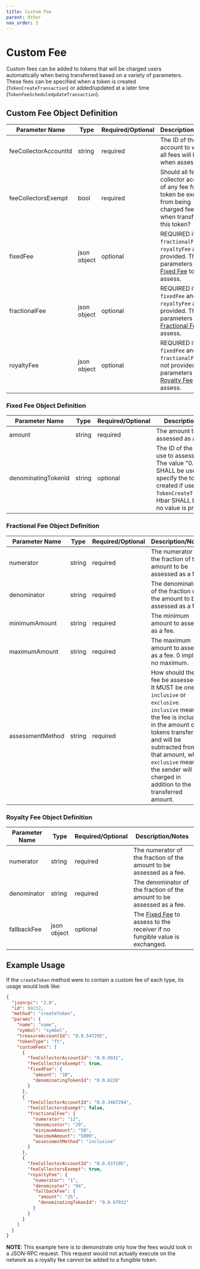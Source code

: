 ```yaml
---
title: Custom Fee
parent: Other
nav_order: 3
---
```

# Custom Fee

Custom fees can be added to tokens that will be charged users automatically when being transferred based on a variety of parameters. These fees can be specified when a token is created (`TokenCreateTransaction`) or added/updated at a later time (`TokenFeeScheduleUpdateTransaction`).

## Custom Fee Object Definition

| Parameter Name        | Type        | Required/Optional | Description/Notes                                                                                                                              |
|-----------------------|-------------|-------------------|------------------------------------------------------------------------------------------------------------------------------------------------|
| feeCollectorAccountId | string      | required          | The ID of the account to which all fees will be sent when assessed.                                                                            |
| feeCollectorsExempt   | bool        | required          | Should all fee collector accounts of any fee for this token be exempt from being charged fees when transferring this token?                    |
| fixedFee              | json object | optional          | REQUIRED if `fractionalFee` and `royaltyFee` are not provided. The parameters of the [Fixed Fee](#fixed-fee-object-definition) to assess.      |
| fractionalFee         | json object | optional          | REQUIRED if `fixedFee` and `royaltyFee` are not provided. The parameters of the [Fractional Fee](#fractional-fee-object-definition) to assess. |
| royaltyFee            | json object | optional          | REQUIRED if `fixedFee` and `fractionalFee` are not provided. The parameters of the [Royalty Fee](#royalty-fee-object-definition) to assess.    |

### Fixed Fee Object Definition

| Parameter Name      | Type    | Required/Optional | Description/Notes                                                                                                                                                                                   |
|---------------------|---------|-------------------|-----------------------------------------------------------------------------------------------------------------------------------------------------------------------------------------------------|
| amount              | string  | required          | The amount to be assessed as a fee.                                                                                                                                                                 |
| denominatingTokenId | string  | optional          | The ID of the token to use to assess the fee. The value "0.0.0" SHALL be used to specify the token being created if used in a `TokenCreateTransaction`. Hbar SHALL be used if no value is provided. |

### Fractional Fee Object Definition

| Parameter Name   | Type   | Required/Optional | Description/Notes                                                                                                                                                                                                                                                                          |
|------------------|--------|-------------------|--------------------------------------------------------------------------------------------------------------------------------------------------------------------------------------------------------------------------------------------------------------------------------------------|
| numerator        | string | required          | The numerator of the fraction of the amount to be assessed as a fee.                                                                                                                                                                                                                       |
| denominator      | string | required          | The denominator of the fraction of the amount to be assessed as a fee.                                                                                                                                                                                                                     |
| minimumAmount    | string | required          | The minimum amount to assess as a fee.                                                                                                                                                                                                                                                     |
| maximumAmount    | string | required          | The maximum amount to assess as a fee. 0 implies no maximum.                                                                                                                                                                                                                               |
| assessmentMethod | string | required          | How should the fee be assessed? It MUST be one of `inclusive` or `exclusive`. `inclusive` means the fee is included in the amount of tokens transferred and will be subtracted from that amount, while `exclusive` means the sender will be charged in addition to the transferred amount. |

### Royalty Fee Object Definition

| Parameter Name | Type        | Required/Optional | Description/Notes                                                                                          |
|----------------|-------------|-------------------|------------------------------------------------------------------------------------------------------------|
| numerator      | string      | required          | The numerator of the fraction of the amount to be assessed as a fee.                                       |
| denominator    | string      | required          | The denominator of the fraction of the amount to be assessed as a fee.                                     |
| fallbackFee    | json object | optional          | The [Fixed Fee](#fixed-fee-object-definition) to assess to the receiver if no fungible value is exchanged. |

## Example Usage

If the `createToken` method were to contain a custom fee of each type, its usage would look like:

```json
{
  "jsonrpc": "2.0",
  "id": 99232,
  "method": "createToken",
  "params": {
    "name": "name",
    "symbol": "symbol",
    "treasureAccountId": "0.0.547295",
    "tokenType": "ft",
    "customFees": [
      {
        "feeCollectorAccountId": "0.0.9931",
        "feeCollectorsExempt": true,
        "fixedFee": {
          "amount": "10",
          "denominatingTokenId": "0.0.8228"
        }
      },
      {
        "feeCollectorAccountId": "0.0.3467294",
        "feeCollectorsExempt": false,
        "fractionalFee": {
          "numerator": "12",
          "denominator": "29",
          "minimumAmount": "50",
          "maximumAmount": "5000",
          "assessmentMethod": "inclusive"
        }
      },
      {
        "feeCollectorAccountId": "0.0.437195",
        "feeCollectorsExempt": true,
        "royaltyFee": {
          "numerator": "1",
          "denominator": "94",
          "fallbackFee": {
            "amount": "25",
            "denominatingTokenId": "0.0.67932"
          }
        }
      }
    ]
  }
}
```

**NOTE**: This example here is to demonstrate only how the fees would look in a JSON-RPC request. This request would not actually execute on the network as a royalty fee cannot be added to a fungible token.
